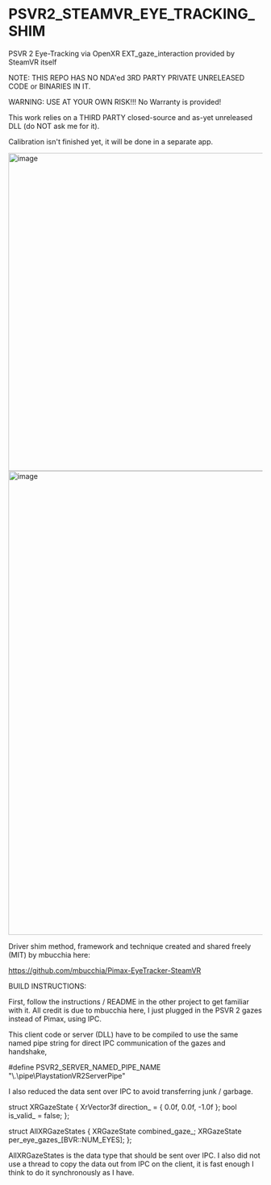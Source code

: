 # PSVR2_STEAMVR_EYE_TRACKING_SHIM

PSVR 2 Eye-Tracking via OpenXR EXT_gaze_interaction provided by SteamVR itself

NOTE: THIS REPO HAS NO NDA'ed 3RD PARTY PRIVATE UNRELEASED CODE or BINARIES IN IT.

WARNING: USE AT YOUR OWN RISK!!! No Warranty is provided!

This work relies on a THIRD PARTY closed-source and as-yet unreleased DLL (do NOT ask me for it).

Calibration isn't finished yet, it will be done in a separate app.

<img width="808" height="631" alt="image" src="https://github.com/user-attachments/assets/1c95fb33-5fdf-4cc7-b2d7-5a3df6539897" />


<img width="520" height="921" alt="image" src="https://github.com/user-attachments/assets/9f38f2d6-bf80-404a-a728-e0d5d20d9c8a" />

Driver shim method, framework and technique created and shared freely (MIT) by mbucchia here:

https://github.com/mbucchia/Pimax-EyeTracker-SteamVR


BUILD INSTRUCTIONS:

First, follow the instructions / README in the other project to get familiar with it. All credit is due to mbucchia here, I just plugged in the PSVR 2 gazes instead of Pimax, using IPC.

This client code or server (DLL) have to be compiled to use the same named pipe string for direct IPC communication of the gazes and handshake,

#define PSVR2_SERVER_NAMED_PIPE_NAME "\\.\pipe\PlaystationVR2ServerPipe"

I also reduced the data sent over IPC to avoid transferring junk / garbage.

struct XRGazeState
{
	XrVector3f direction_ = { 0.0f, 0.0f, -1.0f };
	bool is_valid_ = false;
};

struct AllXRGazeStates
{
	XRGazeState combined_gaze_;
	XRGazeState per_eye_gazes_[BVR::NUM_EYES];
};

AllXRGazeStates is the data type that should be sent over IPC. I also did not use a thread to copy the data out from IPC on the client, it is fast enough I think to do it synchronously as I have.
